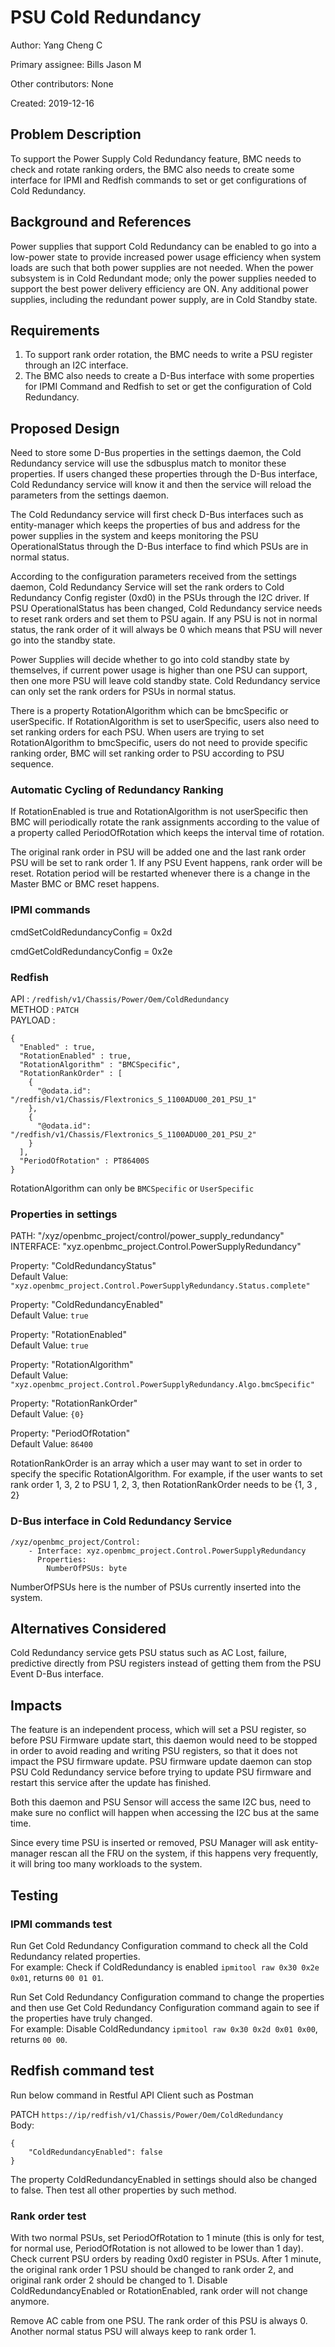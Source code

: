 # PSU Cold Redundancy

Author: Yang Cheng C

Primary assignee: Bills Jason M

Other contributors: None

Created: 2019-12-16

## Problem Description
To support the Power Supply Cold Redundancy feature, BMC needs to check and
rotate ranking orders, the BMC also needs to create some interface for IPMI and
Redfish commands to set or get configurations of Cold Redundancy.

## Background and References
Power supplies that support Cold Redundancy can be enabled to go into a
low-power state to provide increased power usage efficiency when system loads
are such that both power supplies are not needed. When the power subsystem is in
Cold Redundant mode; only the power supplies needed to support the best power
delivery efficiency are ON. Any additional power supplies, including the
redundant power supply, are in Cold Standby state.

## Requirements
1. To support rank order rotation, the BMC needs to write a PSU register through
an I2C interface.
2. The BMC also needs to create a D-Bus interface with some properties for IPMI
Command and Redfish to set or get the configuration of Cold Redundancy.

## Proposed Design
Need to store some D-Bus properties in the settings daemon, the Cold Redundancy
service will use the sdbusplus match to monitor these properties. If users
changed these properties through the D-Bus interface, Cold Redundancy service
will know it and then the service will reload the parameters from the settings
daemon.

The Cold Redundancy service will first check D-Bus interfaces such as
entity-manager which keeps the properties of bus and address for the power
supplies in the system and keeps monitoring the PSU OperationalStatus through
the D-Bus interface to find which PSUs are in normal status.

According to the configuration parameters received from the settings daemon,
Cold Redundancy Service will set the rank orders to Cold Redundancy Config
register (0xd0) in the PSUs through the I2C driver.
If PSU OperationalStatus has been changed, Cold Redundancy service needs to
reset rank orders and set them to PSU again. If any PSU is not in normal status,
the rank order of it will always be 0 which means that PSU will never go into
the standby state.

Power Supplies will decide whether to go into cold standby state by themselves,
if current power usage is higher than one PSU can support, then one more PSU
will leave cold standby state. Cold Redundancy service can only set the rank
orders for PSUs in normal status.

There is a property RotationAlgorithm which can be bmcSpecific or userSpecific.
If RotationAlgorithm is set to userSpecific, users also need to set ranking
orders for each PSU. When users are trying to set RotationAlgorithm to
bmcSpecific, users do not need to provide specific ranking order, BMC will set
ranking order to PSU according to PSU sequence.

### Automatic Cycling of Redundancy Ranking

If RotationEnabled is true and RotationAlgorithm is not userSpecific then BMC
will periodically rotate the rank assignments according to the value of a
property called PeriodOfRotation which keeps the interval time of rotation.

The original rank order in PSU will be added one and the last rank order PSU
will be set to rank order 1. If any PSU Event happens, rank order will be reset.
Rotation period will be restarted whenever there is a change in the Master BMC
or BMC reset happens.

### IPMI commands

cmdSetColdRedundancyConfig = 0x2d

cmdGetColdRedundancyConfig = 0x2e

### Redfish
API     : `/redfish/v1/Chassis/Power/Oem/ColdRedundancy`  
METHOD  : `PATCH`  
PAYLOAD :
```
{
  "Enabled" : true,
  "RotationEnabled" : true,
  "RotationAlgorithm" : "BMCSpecific",
  "RotationRankOrder" : [
    {
      "@odata.id": "/redfish/v1/Chassis/Flextronics_S_1100ADU00_201_PSU_1"
    },
    {
      "@odata.id": "/redfish/v1/Chassis/Flextronics_S_1100ADU00_201_PSU_2"
    }
  ],
  "PeriodOfRotation" : PT86400S
}
```

RotationAlgorithm can only be `BMCSpecific` or `UserSpecific`

### Properties in settings

PATH: "/xyz/openbmc_project/control/power_supply_redundancy"  
INTERFACE: "xyz.openbmc_project.Control.PowerSupplyRedundancy"

Property: "ColdRedundancyStatus"  
Default Value:
`"xyz.openbmc_project.Control.PowerSupplyRedundancy.Status.complete"`

Property: "ColdRedundancyEnabled"  
Default Value: `true`

Property: "RotationEnabled"  
Default Value: `true`

Property: "RotationAlgorithm"  
Default Value:
`"xyz.openbmc_project.Control.PowerSupplyRedundancy.Algo.bmcSpecific"`

Property: "RotationRankOrder"  
Default Value: `{0}`

Property: "PeriodOfRotation"  
Default Value: `86400`

RotationRankOrder is an array which a user may want to set in order to specify
the specific RotationAlgorithm. For example, if the user wants to set rank order
1, 3, 2 to PSU 1, 2, 3, then RotationRankOrder needs to be {1, 3 , 2}

### D-Bus interface in Cold Redundancy Service

```
/xyz/openbmc_project/Control:
    - Interface: xyz.openbmc_project.Control.PowerSupplyRedundancy  
      Properties:  
        NumberOfPSUs: byte
```
NumberOfPSUs here is the number of PSUs currently inserted into the system.

## Alternatives Considered
Cold Redundancy service gets PSU status such as AC Lost, failure, predictive
directly from PSU registers instead of getting them from the PSU Event D-Bus
interface.

## Impacts
The feature is an independent process, which will set a PSU register, so before
PSU Firmware update start, this daemon would need to be stopped in order to
avoid reading and writing PSU registers, so that it does not impact the PSU
firmware update. PSU firmware update daemon can stop PSU Cold Redundancy service
before trying to update PSU firmware and restart this service after the update
has finished.

Both this daemon and PSU Sensor will access the same I2C bus, need to make sure
no conflict will happen when accessing the I2C bus at the same time.

Since every time PSU is inserted or removed, PSU Manager will ask entity-manager
rescan all the FRU on the system, if this happens very frequently, it will bring
too many workloads to the system.

## Testing

### IPMI commands test

Run Get Cold Redundancy Configuration command to check all the Cold Redundancy
related properties.  
For example: Check if ColdRedundancy is enabled
`ipmitool raw 0x30 0x2e 0x01`, returns `00 01 01`.

Run Set Cold Redundancy Configuration command to change the properties and then
use Get Cold Redundancy Configuration command again to see if the properties
have truly changed.  
For example: Disable ColdRedundancy
`ipmitool raw 0x30 0x2d 0x01 0x00`, returns `00 00`.

## Redfish command test

Run below command in Restful API Client such as Postman

PATCH
`https://ip/redfish/v1/Chassis/Power/Oem/ColdRedundancy`  
Body:
```
{
    "ColdRedundancyEnabled": false
}
```

The property ColdRedundancyEnabled in settings should also be changed to false.
Then test all other properties by such method.

### Rank order test

With two normal PSUs, set PeriodOfRotation to 1 minute (this is only for test,
for normal use, PeriodOfRotation is not allowed to be lower than 1 day). Check
current PSU orders by reading 0xd0 register in PSUs. After 1 minute, the
original rank order 1 PSU should be changed to rank order 2, and original rank
order 2 should be changed to 1.
Disable ColdRedundancyEnabled or RotationEnabled, rank order will not change
anymore.

Remove AC cable from one PSU. The rank order of this PSU is always 0. Another
normal status PSU will always keep to rank order 1.

